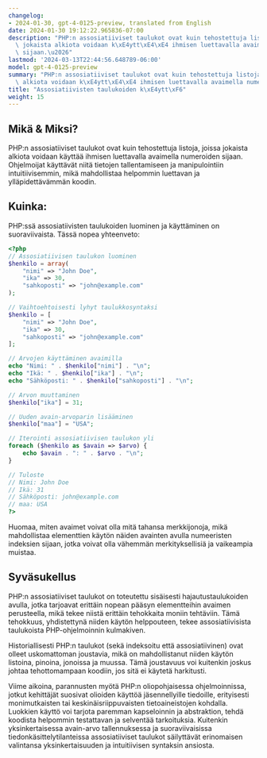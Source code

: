 ```yaml
---
changelog:
- 2024-01-30, gpt-4-0125-preview, translated from English
date: 2024-01-30 19:12:22.965836-07:00
description: "PHP:n assosiatiiviset taulukot ovat kuin tehostettuja listoja, joissa\
  \ jokaista alkiota voidaan k\xE4ytt\xE4\xE4 ihmisen luettavalla avaimella numeroiden\
  \ sijaan.\u2026"
lastmod: '2024-03-13T22:44:56.648789-06:00'
model: gpt-4-0125-preview
summary: "PHP:n assosiatiiviset taulukot ovat kuin tehostettuja listoja, joissa jokaista\
  \ alkiota voidaan k\xE4ytt\xE4\xE4 ihmisen luettavalla avaimella numeroiden sijaan.\u2026"
title: "Assosiatiivisten taulukoiden k\xE4ytt\xF6"
weight: 15
---
```


## Mikä & Miksi?

PHP:n assosiatiiviset taulukot ovat kuin tehostettuja listoja, joissa jokaista alkiota voidaan käyttää ihmisen luettavalla avaimella numeroiden sijaan. Ohjelmoijat käyttävät niitä tietojen tallentamiseen ja manipulointiin intuitiivisemmin, mikä mahdollistaa helpommin luettavan ja ylläpidettävämmän koodin.

## Kuinka:

PHP:ssä assosiatiivisten taulukoiden luominen ja käyttäminen on suoraviivaista. Tässä nopea yhteenveto:

```PHP
<?php
// Assosiatiivisen taulukon luominen
$henkilo = array(
    "nimi" => "John Doe",
    "ika" => 30,
    "sahkoposti" => "john@example.com"
);

// Vaihtoehtoisesti lyhyt taulukkosyntaksi
$henkilo = [
    "nimi" => "John Doe",
    "ika" => 30,
    "sahkoposti" => "john@example.com"
];

// Arvojen käyttäminen avaimilla
echo "Nimi: " . $henkilo["nimi"] . "\n";
echo "Ikä: " . $henkilo["ika"] . "\n";
echo "Sähköposti: " . $henkilo["sahkoposti"] . "\n";

// Arvon muuttaminen
$henkilo["ika"] = 31;

// Uuden avain-arvoparin lisääminen
$henkilo["maa"] = "USA";

// Iterointi assosiatiivisen taulukon yli
foreach ($henkilo as $avain => $arvo) {
    echo $avain . ": " . $arvo . "\n";
}

// Tuloste
// Nimi: John Doe
// Ikä: 31
// Sähköposti: john@example.com
// maa: USA
?>
```

Huomaa, miten avaimet voivat olla mitä tahansa merkkijonoja, mikä mahdollistaa elementtien käytön näiden avainten avulla numeeristen indeksien sijaan, jotka voivat olla vähemmän merkityksellisiä ja vaikeampia muistaa.

## Syväsukellus

PHP:n assosiatiiviset taulukot on toteutettu sisäisesti hajautustaulukoiden avulla, jotka tarjoavat erittäin nopean pääsyn elementteihin avaimen perusteella, mikä tekee niistä erittäin tehokkaita moniin tehtäviin. Tämä tehokkuus, yhdistettynä niiden käytön helppouteen, tekee assosiatiivisista taulukoista PHP-ohjelmoinnin kulmakiven.

Historiallisesti PHP:n taulukot (sekä indeksoitu että assosiatiivinen) ovat olleet uskomattoman joustavia, mikä on mahdollistanut niiden käytön listoina, pinoina, jonoissa ja muussa. Tämä joustavuus voi kuitenkin joskus johtaa tehottomampaan koodiin, jos sitä ei käytetä harkitusti.

Viime aikoina, parannusten myötä PHP:n oliopohjaisessa ohjelmoinnissa, jotkut kehittäjät suosivat olioiden käyttöä jäsennellyille tiedoille, erityisesti monimutkaisten tai keskinäisriippuvaisten tietoaineistojen kohdalla. Luokkien käyttö voi tarjota paremman kapseloinnin ja abstraktion, tehdä koodista helpommin testattavan ja selventää tarkoituksia. Kuitenkin yksinkertaisessa avain-arvo tallennuksessa ja suoraviivaisissa tiedonkäsittelytilanteissa assosiatiiviset taulukot säilyttävät erinomaisen valintansa yksinkertaisuuden ja intuitiivisen syntaksin ansiosta.
